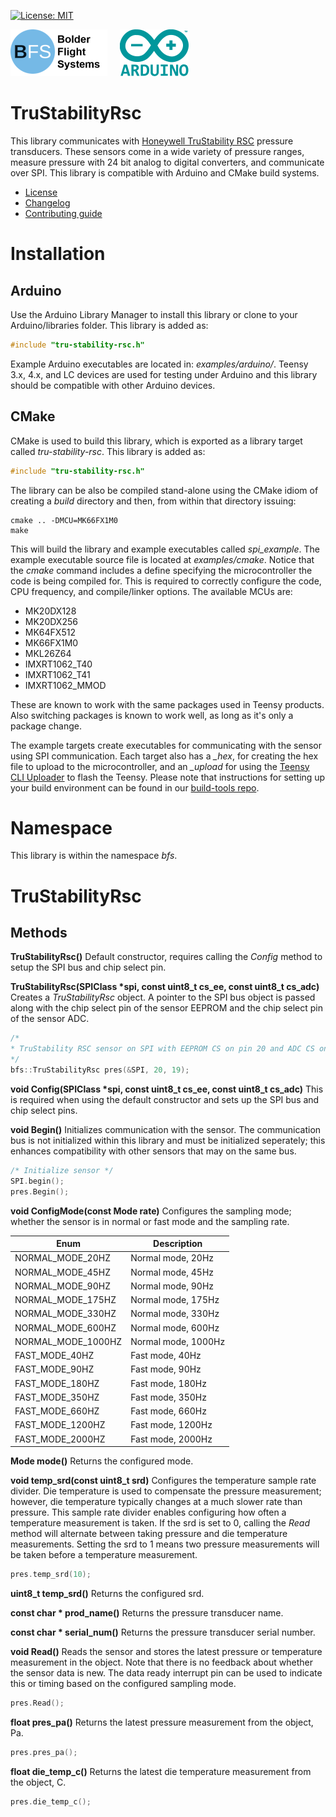 [![License: MIT](https://img.shields.io/badge/License-MIT-yellow.svg)](https://opensource.org/licenses/MIT)

![Bolder Flight Systems Logo](img/logo-words_75.png) &nbsp; &nbsp; ![Arduino Logo](img/arduino_logo_75.png)

# TruStabilityRsc
This library communicates with [Honeywell TruStability RSC](https://sps.honeywell.com/us/en/products/advanced-sensing-technologies/healthcare-sensing/board-mount-pressure-sensors/trustability-rsc-series) pressure transducers. These sensors come in a wide variety of pressure ranges, measure pressure with 24 bit analog to digital converters, and communicate over SPI. This library is compatible with Arduino and CMake build systems.
   * [License](LICENSE.md)
   * [Changelog](CHANGELOG.md)
   * [Contributing guide](CONTRIBUTING.md)

# Installation

## Arduino
Use the Arduino Library Manager to install this library or clone to your Arduino/libraries folder. This library is added as:

```C++
#include "tru-stability-rsc.h"
```

Example Arduino executables are located in: *examples/arduino/*. Teensy 3.x, 4.x, and LC devices are used for testing under Arduino and this library should be compatible with other Arduino devices.

## CMake
CMake is used to build this library, which is exported as a library target called *tru-stability-rsc*. This library is added as:

```C++
#include "tru-stability-rsc.h"
```

The library can be also be compiled stand-alone using the CMake idiom of creating a *build* directory and then, from within that directory issuing:

```
cmake .. -DMCU=MK66FX1M0
make
```

This will build the library and example executables called *spi_example*. The example executable source file is located at *examples/cmake*. Notice that the *cmake* command includes a define specifying the microcontroller the code is being compiled for. This is required to correctly configure the code, CPU frequency, and compile/linker options. The available MCUs are:
   * MK20DX128
   * MK20DX256
   * MK64FX512
   * MK66FX1M0
   * MKL26Z64
   * IMXRT1062_T40
   * IMXRT1062_T41
   * IMXRT1062_MMOD

These are known to work with the same packages used in Teensy products. Also switching packages is known to work well, as long as it's only a package change.

The example targets create executables for communicating with the sensor using SPI communication. Each target also has a *_hex*, for creating the hex file to upload to the microcontroller, and an *_upload* for using the [Teensy CLI Uploader](https://www.pjrc.com/teensy/loader_cli.html) to flash the Teensy. Please note that instructions for setting up your build environment can be found in our [build-tools repo](https://github.com/bolderflight/build-tools).

# Namespace
This library is within the namespace *bfs*.

# TruStabilityRsc

## Methods

**TruStabilityRsc()** Default constructor, requires calling the *Config* method to setup the SPI bus and chip select pin.

**TruStabilityRsc(SPIClass &ast;spi, const uint8_t cs_ee, const uint8_t cs_adc)** Creates a *TruStabilityRsc* object. A pointer to the SPI bus object is passed along with the chip select pin of the sensor EEPROM and the chip select pin of the sensor ADC.

```C++
/*
* TruStability RSC sensor on SPI with EEPROM CS on pin 20 and ADC CS on pin 19
*/
bfs::TruStabilityRsc pres(&SPI, 20, 19);
```

**void Config(SPIClass &ast;spi, const uint8_t cs_ee, const uint8_t cs_adc)** This is required when using the default constructor and sets up the SPI bus and chip select pins.

**void Begin()** Initializes communication with the sensor. The communication bus is not initialized within this library and must be initialized seperately; this enhances compatibility with other sensors that may on the same bus.

```C++
/* Initialize sensor */
SPI.begin();
pres.Begin();
```

**void ConfigMode(const Mode rate)** Configures the sampling mode; whether the sensor is in normal or fast mode and the sampling rate.

| Enum | Description |
| --- | --- |
| NORMAL_MODE_20HZ | Normal mode, 20Hz |
| NORMAL_MODE_45HZ | Normal mode, 45Hz |
| NORMAL_MODE_90HZ | Normal mode, 90Hz |
| NORMAL_MODE_175HZ | Normal mode, 175Hz |
| NORMAL_MODE_330HZ | Normal mode, 330Hz |
| NORMAL_MODE_600HZ | Normal mode, 600Hz |
| NORMAL_MODE_1000HZ | Normal mode, 1000Hz |
| FAST_MODE_40HZ | Fast mode, 40Hz |
| FAST_MODE_90HZ | Fast mode, 90Hz |
| FAST_MODE_180HZ | Fast mode, 180Hz |
| FAST_MODE_350HZ | Fast mode, 350Hz |
| FAST_MODE_660HZ | Fast mode, 660Hz |
| FAST_MODE_1200HZ | Fast mode, 1200Hz |
| FAST_MODE_2000HZ | Fast mode, 2000Hz |

**Mode mode()** Returns the configured mode.

**void temp_srd(const uint8_t srd)** Configures the temperature sample rate divider. Die temperature is used to compensate the pressure measurement; however, die temperature typically changes at a much slower rate than pressure. This sample rate divider enables configuring how often a temperature measurement is taken. If the srd is set to 0, calling the *Read* method will alternate between taking pressure and die temperature measurements. Setting the srd to 1 means two pressure measurements will be taken before a temperature measurement.

```C++
pres.temp_srd(10);
```

**uint8_t temp_srd()** Returns the configured srd.

**const char * prod_name()** Returns the pressure transducer name.

**const char * serial_num()** Returns the pressure transducer serial number.

**void Read()** Reads the sensor and stores the latest pressure or temperature measurement in the object. Note that there is no feedback about whether the sensor data is new. The data ready interrupt pin can be used to indicate this or timing based on the configured sampling mode.

```C++
pres.Read();
```

**float pres_pa()** Returns the latest pressure measurement from the object, Pa.

```C++
pres.pres_pa();
```

**float die_temp_c()** Returns the latest die temperature measurement from the object, C.

```C++
pres.die_temp_c();
```
